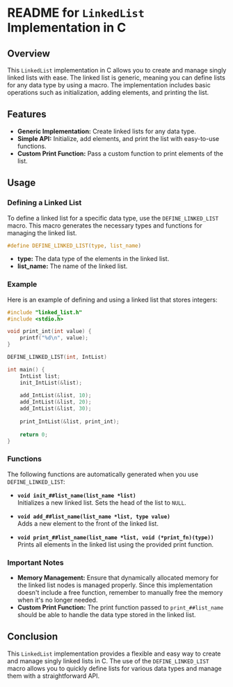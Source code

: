 # README for `LinkedList` Implementation in C

## Overview

This `LinkedList` implementation in C allows you to create and manage singly linked lists with ease. The linked list is generic, meaning you can define lists for any data type by using a macro. The implementation includes basic operations such as initialization, adding elements, and printing the list.

## Features

- **Generic Implementation:** Create linked lists for any data type.
- **Simple API:** Initialize, add elements, and print the list with easy-to-use functions.
- **Custom Print Function:** Pass a custom function to print elements of the list.

## Usage

### Defining a Linked List

To define a linked list for a specific data type, use the `DEFINE_LINKED_LIST` macro. This macro generates the necessary types and functions for managing the linked list.

```c
#define DEFINE_LINKED_LIST(type, list_name)
```

- **type:** The data type of the elements in the linked list.
- **list_name:** The name of the linked list.

### Example

Here is an example of defining and using a linked list that stores integers:

```c
#include "linked_list.h"
#include <stdio.h>

void print_int(int value) {
    printf("%d\n", value);
}

DEFINE_LINKED_LIST(int, IntList)

int main() {
    IntList list;
    init_IntList(&list);
    
    add_IntList(&list, 10);
    add_IntList(&list, 20);
    add_IntList(&list, 30);
    
    print_IntList(&list, print_int);
    
    return 0;
}
```

### Functions

The following functions are automatically generated when you use `DEFINE_LINKED_LIST`:

- **`void init_##list_name(list_name *list)`**  
  Initializes a new linked list. Sets the head of the list to `NULL`.

- **`void add_##list_name(list_name *list, type value)`**  
  Adds a new element to the front of the linked list.

- **`void print_##list_name(list_name *list, void (*print_fn)(type))`**  
  Prints all elements in the linked list using the provided print function.

### Important Notes

- **Memory Management:** Ensure that dynamically allocated memory for the linked list nodes is managed properly. Since this implementation doesn't include a free function, remember to manually free the memory when it's no longer needed.
- **Custom Print Function:** The print function passed to `print_##list_name` should be able to handle the data type stored in the linked list.

## Conclusion

This `LinkedList` implementation provides a flexible and easy way to create and manage singly linked lists in C. The use of the `DEFINE_LINKED_LIST` macro allows you to quickly define lists for various data types and manage them with a straightforward API.
